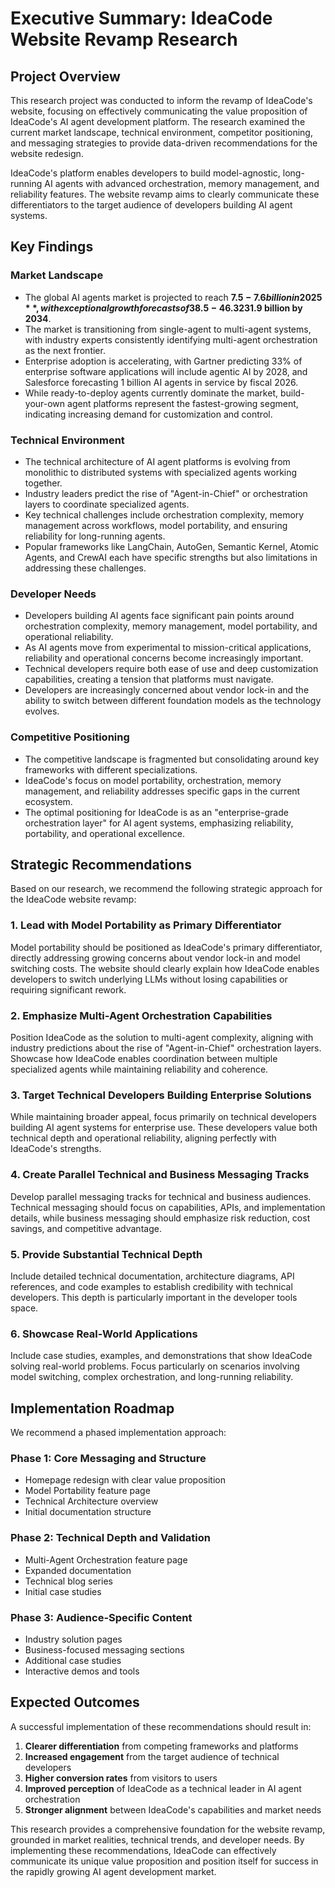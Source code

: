 # Executive Summary: IdeaCode Website Revamp Research

## Project Overview

This research project was conducted to inform the revamp of IdeaCode's website, focusing on effectively communicating the value proposition of IdeaCode's AI agent development platform. The research examined the current market landscape, technical environment, competitor positioning, and messaging strategies to provide data-driven recommendations for the website redesign.

IdeaCode's platform enables developers to build model-agnostic, long-running AI agents with advanced orchestration, memory management, and reliability features. The website revamp aims to clearly communicate these differentiators to the target audience of developers building AI agent systems.

## Key Findings

### Market Landscape

- The global AI agents market is projected to reach **$7.5-7.6 billion in 2025**, with exceptional growth forecasts of 38.5-46.3% CAGR through the early 2030s, potentially reaching **$231.9 billion by 2034**.
- The market is transitioning from single-agent to multi-agent systems, with industry experts consistently identifying multi-agent orchestration as the next frontier.
- Enterprise adoption is accelerating, with Gartner predicting 33% of enterprise software applications will include agentic AI by 2028, and Salesforce forecasting 1 billion AI agents in service by fiscal 2026.
- While ready-to-deploy agents currently dominate the market, build-your-own agent platforms represent the fastest-growing segment, indicating increasing demand for customization and control.

### Technical Environment

- The technical architecture of AI agent platforms is evolving from monolithic to distributed systems with specialized agents working together.
- Industry leaders predict the rise of "Agent-in-Chief" or orchestration layers to coordinate specialized agents.
- Key technical challenges include orchestration complexity, memory management across workflows, model portability, and ensuring reliability for long-running agents.
- Popular frameworks like LangChain, AutoGen, Semantic Kernel, Atomic Agents, and CrewAI each have specific strengths but also limitations in addressing these challenges.

### Developer Needs

- Developers building AI agents face significant pain points around orchestration complexity, memory management, model portability, and operational reliability.
- As AI agents move from experimental to mission-critical applications, reliability and operational concerns become increasingly important.
- Technical developers require both ease of use and deep customization capabilities, creating a tension that platforms must navigate.
- Developers are increasingly concerned about vendor lock-in and the ability to switch between different foundation models as the technology evolves.

### Competitive Positioning

- The competitive landscape is fragmented but consolidating around key frameworks with different specializations.
- IdeaCode's focus on model portability, orchestration, memory management, and reliability addresses specific gaps in the current ecosystem.
- The optimal positioning for IdeaCode is as an "enterprise-grade orchestration layer" for AI agent systems, emphasizing reliability, portability, and operational excellence.

## Strategic Recommendations

Based on our research, we recommend the following strategic approach for the IdeaCode website revamp:

### 1. Lead with Model Portability as Primary Differentiator

Model portability should be positioned as IdeaCode's primary differentiator, directly addressing growing concerns about vendor lock-in and model switching costs. The website should clearly explain how IdeaCode enables developers to switch underlying LLMs without losing capabilities or requiring significant rework.

### 2. Emphasize Multi-Agent Orchestration Capabilities

Position IdeaCode as the solution to multi-agent complexity, aligning with industry predictions about the rise of "Agent-in-Chief" orchestration layers. Showcase how IdeaCode enables coordination between multiple specialized agents while maintaining reliability and coherence.

### 3. Target Technical Developers Building Enterprise Solutions

While maintaining broader appeal, focus primarily on technical developers building AI agent systems for enterprise use. These developers value both technical depth and operational reliability, aligning perfectly with IdeaCode's strengths.

### 4. Create Parallel Technical and Business Messaging Tracks

Develop parallel messaging tracks for technical and business audiences. Technical messaging should focus on capabilities, APIs, and implementation details, while business messaging should emphasize risk reduction, cost savings, and competitive advantage.

### 5. Provide Substantial Technical Depth

Include detailed technical documentation, architecture diagrams, API references, and code examples to establish credibility with technical developers. This depth is particularly important in the developer tools space.

### 6. Showcase Real-World Applications

Include case studies, examples, and demonstrations that show IdeaCode solving real-world problems. Focus particularly on scenarios involving model switching, complex orchestration, and long-running reliability.

## Implementation Roadmap

We recommend a phased implementation approach:

### Phase 1: Core Messaging and Structure
- Homepage redesign with clear value proposition
- Model Portability feature page
- Technical Architecture overview
- Initial documentation structure

### Phase 2: Technical Depth and Validation
- Multi-Agent Orchestration feature page
- Expanded documentation
- Technical blog series
- Initial case studies

### Phase 3: Audience-Specific Content
- Industry solution pages
- Business-focused messaging sections
- Additional case studies
- Interactive demos and tools

## Expected Outcomes

A successful implementation of these recommendations should result in:

1. **Clearer differentiation** from competing frameworks and platforms
2. **Increased engagement** from the target audience of technical developers
3. **Higher conversion rates** from visitors to users
4. **Improved perception** of IdeaCode as a technical leader in AI agent orchestration
5. **Stronger alignment** between IdeaCode's capabilities and market needs

This research provides a comprehensive foundation for the website revamp, grounded in market realities, technical trends, and developer needs. By implementing these recommendations, IdeaCode can effectively communicate its unique value proposition and position itself for success in the rapidly growing AI agent development market.